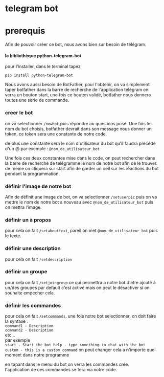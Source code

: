 # telegram bot

# prerequis

Afin de pouvoir créer ce bot, nous avons bien sur besoin de télégram.

#### la bibliothèque python-telegram-bot
pour l'installer, dans le terminal tapez 
```shell
pip install python-telegram-bot
```

Nous avons aussi besoin de BotFather, pour l'obtenir, 
on va simplement taper botfather dans la barre de recherche de l'application télégram
on verra un bouton start, une fois ce bouton validé, botfather nous donnera toutes une
serie de commande.

### creer le bot

on va selectionner `/newbot` puis répondre au questions posé.
Une fois le nom du bot choisis, botfather devrait dans son message nous donner un token,
ce token sera une constante de notre code.

de plus une constante sera le nom d'utilisateur du bot qu'il faudra précédé d'un @
par exemple : `@nom_de_utilisateur_bot`

Une fois ces deux constantes mise dans le code, on peut rechercher dans la barre de recherche
de télégramme le nom de notre bot afin de le trouver. de meme on cliquera sur start
afin de garder un oeil sur les réactions du bot pendant la programmation. 

### définir l'image de notre bot

Afin de définit une image de bot, on va selectionner `/setuserpic` puis on va mettre le nom de 
notre bot a nouveau avec `@nom_de_utilisateur_bot` puis on mettra l'image.

### définir un à propos

pour cela on fait `/setabouttext`, pareil on met  `@nom_de_utilisateur_bot` puis le texte.

### définir une description

pour cela on fait `/setdescription`

### définir un groupe

pour cela on fait `/setjoingroup` ce qui permettra a notre bot d'etre ajouté à un/des groupes
par default c'est activé mais on peut le désactiver si on souhaite empecher cela.

### définir les commandes

pour cela on fait `/setcommands`.
une fois notre bot selectionner, 
on doit faire la syntaxe :  
`command1 - Description`  
`command2 - Description`  
etc...  
par exemple  
`
start - Start the bot
help - type something to chat with the bot
custom - this is a custom command
`
on peut changer cela a n'importe quel moment dans notre programme

en tapant dans le menu du bot on verra les commandes crée.  
l'application de ces commandes se fera via notre code. 